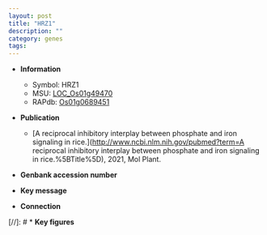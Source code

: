 ```yaml
---
layout: post
title: "HRZ1"
description: ""
category: genes
tags: 
---
```


* **Information**  
    + Symbol: HRZ1  
    + MSU: [LOC_Os01g49470](http://rice.uga.edu/cgi-bin/ORF_infopage.cgi?orf=LOC_Os01g49470)  
    + RAPdb: [Os01g0689451](https://rapdb.dna.affrc.go.jp/locus/?name=Os01g0689451)  

* **Publication**  
    + [A reciprocal inhibitory interplay between phosphate and iron signaling in rice.](http://www.ncbi.nlm.nih.gov/pubmed?term=A reciprocal inhibitory interplay between phosphate and iron signaling in rice.%5BTitle%5D), 2021, Mol Plant.

* **Genbank accession number**  

* **Key message**  

* **Connection**  

[//]: # * **Key figures**  


